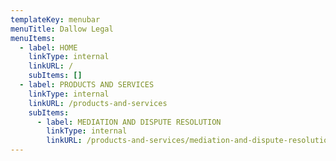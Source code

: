 ```yaml
---
templateKey: menubar
menuTitle: Dallow Legal
menuItems:
  - label: HOME
    linkType: internal
    linkURL: /
    subItems: []
  - label: PRODUCTS AND SERVICES
    linkType: internal
    linkURL: /products-and-services
    subItems:
      - label: MEDIATION AND DISPUTE RESOLUTION
        linkType: internal
        linkURL: /products-and-services/mediation-and-dispute-resolution
---
```


